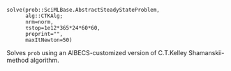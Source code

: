 ```
solve(prob::SciMLBase.AbstractSteadyStateProblem,
      alg::CTKAlg;
      nrm=norm,
      τstop=1e12*365*24*60*60,
      preprint="",
      maxItNewton=50)
```

Solves `prob` using an AIBECS-customized version of C.T.Kelley Shamanskii-method algorithm.
